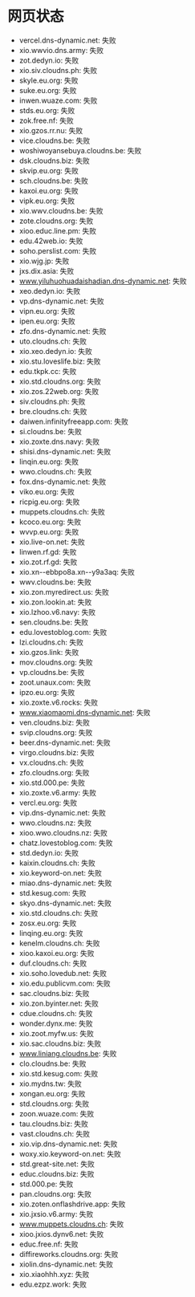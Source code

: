 # 网页状态
- vercel.dns-dynamic.net: 失败
- xio.wwvio.dns.army: 失败
- zot.dedyn.io: 失败
- xio.siv.cloudns.ph: 失败
- skyle.eu.org: 失败
- suke.eu.org: 失败
- inwen.wuaze.com: 失败
- stds.eu.org: 失败
- zok.free.nf: 失败
- xio.gzos.rr.nu: 失败
- vice.cloudns.be: 失败
- woshiwoyansebuya.cloudns.be: 失败
- dsk.cloudns.biz: 失败
- skvip.eu.org: 失败
- sch.cloudns.be: 失败
- kaxoi.eu.org: 失败
- vipk.eu.org: 失败
- xio.wwv.cloudns.be: 失败
- zote.cloudns.org: 失败
- xioo.educ.line.pm: 失败
- edu.42web.io: 失败
- soho.perslist.com: 失败
- xio.wjg.jp: 失败
- jxs.dix.asia: 失败
- www.yiluhuohuadaishadian.dns-dynamic.net: 失败
- xeo.dedyn.io: 失败
- vp.dns-dynamic.net: 失败
- vipn.eu.org: 失败
- ipen.eu.org: 失败
- zfo.dns-dynamic.net: 失败
- uto.cloudns.ch: 失败
- xio.xeo.dedyn.io: 失败
- xio.stu.loveslife.biz: 失败
- edu.tkpk.cc: 失败
- xio.std.cloudns.org: 失败
- xio.zos.22web.org: 失败
- siv.cloudns.ph: 失败
- bre.cloudns.ch: 失败
- daiwen.infinityfreeapp.com: 失败
- si.cloudns.be: 失败
- xio.zoxte.dns.navy: 失败
- shisi.dns-dynamic.net: 失败
- linqin.eu.org: 失败
- wwo.cloudns.ch: 失败
- fox.dns-dynamic.net: 失败
- viko.eu.org: 失败
- ricpig.eu.org: 失败
- muppets.cloudns.ch: 失败
- kcoco.eu.org: 失败
- wvvp.eu.org: 失败
- xio.live-on.net: 失败
- linwen.rf.gd: 失败
- xio.zot.rf.gd: 失败
- xio.xn--ebbpo8a.xn--y9a3aq: 失败
- wwv.cloudns.be: 失败
- xio.zon.myredirect.us: 失败
- xio.zon.lookin.at: 失败
- xio.lzhoo.v6.navy: 失败
- sen.cloudns.be: 失败
- edu.lovestoblog.com: 失败
- lzi.cloudns.ch: 失败
- xio.gzos.link: 失败
- mov.cloudns.org: 失败
- vp.cloudns.be: 失败
- zoot.unaux.com: 失败
- ipzo.eu.org: 失败
- xio.zoxte.v6.rocks: 失败
- www.xiaomaomi.dns-dynamic.net: 失败
- ven.cloudns.biz: 失败
- svip.cloudns.org: 失败
- beer.dns-dynamic.net: 失败
- virgo.cloudns.biz: 失败
- vx.cloudns.ch: 失败
- zfo.cloudns.org: 失败
- xio.std.000.pe: 失败
- xio.zoxte.v6.army: 失败
- vercl.eu.org: 失败
- vip.dns-dynamic.net: 失败
- wwo.cloudns.nz: 失败
- xioo.wwo.cloudns.nz: 失败
- chatz.lovestoblog.com: 失败
- std.dedyn.io: 失败
- kaixin.cloudns.ch: 失败
- xio.keyword-on.net: 失败
- miao.dns-dynamic.net: 失败
- std.kesug.com: 失败
- skyo.dns-dynamic.net: 失败
- xio.std.cloudns.ch: 失败
- zosx.eu.org: 失败
- linqing.eu.org: 失败
- kenelm.cloudns.ch: 失败
- xioo.kaxoi.eu.org: 失败
- duf.cloudns.ch: 失败
- xio.soho.lovedub.net: 失败
- xio.edu.publicvm.com: 失败
- sac.cloudns.biz: 失败
- xio.zon.byinter.net: 失败
- cdue.cloudns.ch: 失败
- wonder.dynx.me: 失败
- xio.zoot.myfw.us: 失败
- xio.sac.cloudns.biz: 失败
- www.liniang.cloudns.be: 失败
- clo.cloudns.be: 失败
- xio.std.kesug.com: 失败
- xio.mydns.tw: 失败
- xongan.eu.org: 失败
- std.cloudns.org: 失败
- zoon.wuaze.com: 失败
- tau.cloudns.biz: 失败
- vast.cloudns.ch: 失败
- xio.vip.dns-dynamic.net: 失败
- woxy.xio.keyword-on.net: 失败
- std.great-site.net: 失败
- educ.cloudns.biz: 失败
- std.000.pe: 失败
- pan.cloudns.org: 失败
- xio.zoten.onflashdrive.app: 失败
- xio.jxsio.v6.army: 失败
- www.muppets.cloudns.ch: 失败
- xioo.jxios.dynv6.net: 失败
- educ.free.nf: 失败
- diffireworks.cloudns.org: 失败
- xiolin.dns-dynamic.net: 失败
- xio.xiaohhh.xyz: 失败
- edu.ezpz.work: 失败

